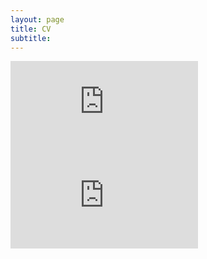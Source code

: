 ```yaml
---
layout: page
title: CV
subtitle: 
---
```


<embed src="https://github.com/EstelleGvl/EstelleGvl.github.io/blob/master/assets/download/20250826_CV_EGE.pdf" type="application/pdf" />

<br>

<embed src="https://belovanna.github.io/assets/download/sample.pdf" type="application/pdf" />
